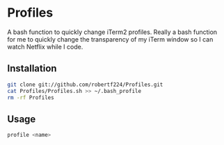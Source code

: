 # Profiles

A bash function to quickly change iTerm2 profiles.  Really a bash function for me to quickly change the transparency of my iTerm window so I can watch Netflix while I code.

## Installation

```bash
git clone git://github.com/robertf224/Profiles.git
cat Profiles/Profiles.sh >> ~/.bash_profile
rm -rf Profiles
```

## Usage

```bash
profile <name>
```


